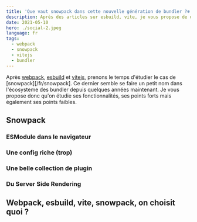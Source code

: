 ```yaml
---
title: 'Que vaut snowpack dans cette nouvelle génération de bundler ?❄️'
description: Après des articles sur esbuild, vite, je vous propose de découvrir ensemble snowpack afin de se faire un avis.
date: 2021-05-10
hero: ./social-2.jpeg
language: fr
tags:
  - webpack
  - snowpack
  - vitejs
  - bundler
---
```


Après [webpack](/fr/webpack), [esbuild](/fr/esbuild) et [vitejs](/fr/vitjs), prenons le temps d'étudier le cas de [snowpack][/fr/snowpack].
Ce dernier semble se faire un petit nom dans l'écosysteme des bundler depuis quelques années maintenant.
Je vous propose donc qu'on étudie ses fonctionnalités, ses points forts mais également ses points faibles.

## Snowpack

### ESModule dans le navigateur

### Une config riche (trop)

### Une belle collection de plugin

### Du Server Side Rendering

## Webpack, esbuild, vite, snowpack, on choisit quoi ?
